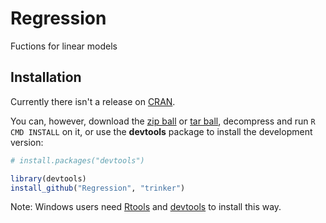 Regression
============

Fuctions for linear models

## Installation

Currently there isn't a release on [CRAN](http://cran.r-project.org/).


You can, however, download the [zip ball](https://github.com/trinker/Regression/zipball/master) or [tar ball](https://github.com/trinker/Regression/tarball/master), decompress and run `R CMD INSTALL` on it, or use the **devtools** package to install the development version:

```r
# install.packages("devtools")

library(devtools)
install_github("Regression", "trinker")
```

Note: Windows users need [Rtools](http://www.murdoch-sutherland.com/Rtools/) and [devtools](http://CRAN.R-project.org/package=devtools) to install this way.